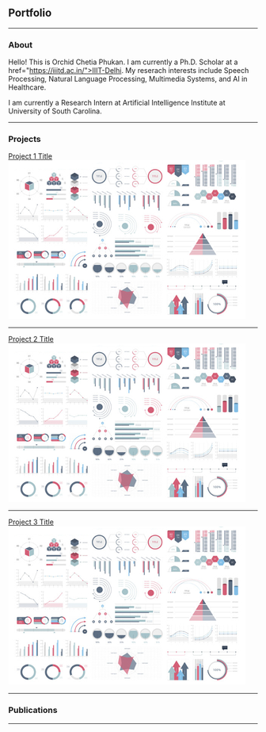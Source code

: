 
## Portfolio
---

### About

Hello! This is Orchid Chetia Phukan. I am currently a Ph.D. Scholar at a href="https://iiitd.ac.in/">IIIT-Delhi</a>.
My reserach interests include Speech Processing, Natural Language Processing, Multimedia Systems, and AI in Healthcare.

I am currently a Research Intern at Artificial Intelligence Institute at University of South Carolina.

---

### Projects

[Project 1 Title](/sample_page)
<img src="images/dummy_thumbnail.jpg?raw=true"/>

---
[Project 2 Title](/pdf/sample_presentation.pdf)
<img src="images/dummy_thumbnail.jpg?raw=true"/>

---
[Project 3 Title](http://example.com/)
<img src="images/dummy_thumbnail.jpg?raw=true"/>

---

### Publications


---





